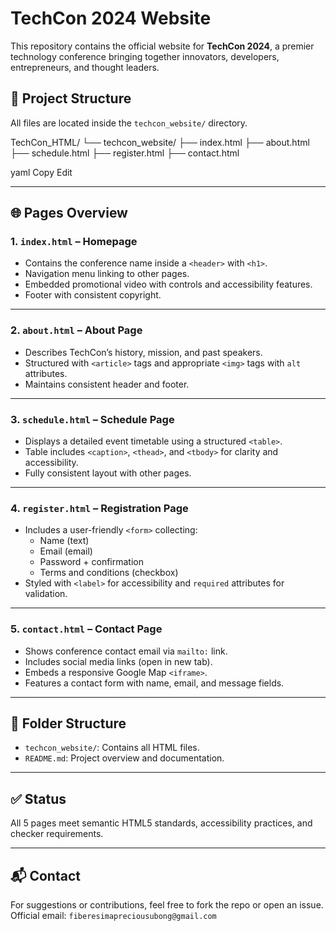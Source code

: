 # TechCon 2024 Website

This repository contains the official website for **TechCon 2024**, a premier technology conference bringing together innovators, developers, entrepreneurs, and thought leaders.

## 🔧 Project Structure

All files are located inside the `techcon_website/` directory.

TechCon_HTML/
└── techcon_website/
├── index.html
├── about.html
├── schedule.html
├── register.html
├── contact.html

yaml
Copy
Edit

---

## 🌐 Pages Overview

### 1. `index.html` – **Homepage**
- Contains the conference name inside a `<header>` with `<h1>`.
- Navigation menu linking to other pages.
- Embedded promotional video with controls and accessibility features.
- Footer with consistent copyright.

---

### 2. `about.html` – **About Page**
- Describes TechCon’s history, mission, and past speakers.
- Structured with `<article>` tags and appropriate `<img>` tags with `alt` attributes.
- Maintains consistent header and footer.

---

### 3. `schedule.html` – **Schedule Page**
- Displays a detailed event timetable using a structured `<table>`.
- Table includes `<caption>`, `<thead>`, and `<tbody>` for clarity and accessibility.
- Fully consistent layout with other pages.

---

### 4. `register.html` – **Registration Page**
- Includes a user-friendly `<form>` collecting:
  - Name (text)
  - Email (email)
  - Password + confirmation
  - Terms and conditions (checkbox)
- Styled with `<label>` for accessibility and `required` attributes for validation.

---

### 5. `contact.html` – **Contact Page**
- Shows conference contact email via `mailto:` link.
- Includes social media links (open in new tab).
- Embeds a responsive Google Map `<iframe>`.
- Features a contact form with name, email, and message fields.

---

## 📁 Folder Structure

- `techcon_website/`: Contains all HTML files.
- `README.md`: Project overview and documentation.

---

## ✅ Status

All 5 pages meet semantic HTML5 standards, accessibility practices, and checker requirements.

---

## 📬 Contact

For suggestions or contributions, feel free to fork the repo or open an issue.  
Official email: `fiberesimapreciousubong@gmail.com`
